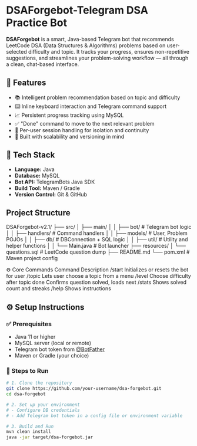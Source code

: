 # DSAForgebot-Telegram DSA Practice Bot

**DSAForgebot** is a smart, Java-based Telegram bot that recommends LeetCode DSA (Data Structures & Algorithms) problems based on user-selected difficulty and topic. It tracks your progress, ensures non-repetitive suggestions, and streamlines your problem-solving workflow — all through a clean, chat-based interface.

## 🚀 Features

- 📚 Intelligent problem recommendation based on topic and difficulty
- ⌨️ Inline keyboard interaction and Telegram command support
- 📈 Persistent progress tracking using MySQL
- ✅ "Done" command to move to the next relevant problem
- 🔐 Per-user session handling for isolation and continuity
- 🧩 Built with scalability and versioning in mind

## 🧠 Tech Stack

- **Language:** Java  
- **Database:** MySQL  
- **Bot API:** TelegramBots Java SDK  
- **Build Tool:** Maven / Gradle  
- **Version Control:** Git & GitHub

## Project Structure
DSAForgebot-v2.1/
├── src/
│   ├── main/
│   │   ├── bot/                # Telegram bot logic
│   │   ├── handlers/           # Command handlers
│   │   ├── models/             # User, Problem POJOs
│   │   ├── db/                 # DBConnection + SQL logic
│   │   ├── util/               # Utility and helper functions
│   │   └── Main.java           # Bot launcher
├── resources/
│   └── questions.sql           # LeetCode question dump
├── README.md
└── pom.xml                     # Maven project config


⚙️ Core Commands
Command	Description
/start	Initializes or resets the bot for user
/topic	Lets user choose a topic from a menu
/level	Choose difficulty after topic
done	Confirms question solved, loads next
/stats	Shows solved count and streaks
/help	Shows instructions



## ⚙️ Setup Instructions

### ✅ Prerequisites

- Java 11 or higher  
- MySQL server (local or remote)  
- Telegram bot token from [@BotFather](https://t.me/botfather)  
- Maven or Gradle (your choice)

### 🚀 Steps to Run

```bash
# 1. Clone the repository
git clone https://github.com/your-username/dsa-forgebot.git
cd dsa-forgebot

# 2. Set up your environment
# - Configure DB credentials
# - Add Telegram bot token in a config file or environment variable

# 3. Build and Run
mvn clean install
java -jar target/dsa-forgebot.jar



